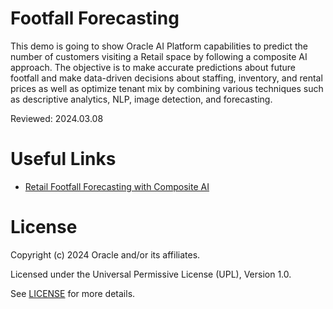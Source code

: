 # Footfall Forecasting

This demo is going to show Oracle AI Platform capabilities to predict the number of customers visiting a Retail space by following a composite AI approach.
The objective is to make accurate predictions about future footfall and make data-driven decisions about staffing, inventory, and rental prices as well as optimize tenant mix by combining various techniques such as descriptive analytics, NLP, image detection, and forecasting.

Reviewed: 2024.03.08
 
 
# Useful Links
 
- [Retail Footfall Forecasting with Composite AI](https://www.youtube.com/watch?v=L8baQYu9Ck0)

 
# License
 
Copyright (c) 2024 Oracle and/or its affiliates.
 
Licensed under the Universal Permissive License (UPL), Version 1.0.
 
See [LICENSE](https://github.com/oracle-devrel/technology-engineering/blob/main/LICENSE) for more details.
